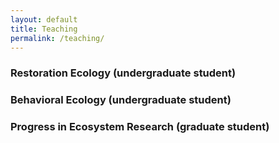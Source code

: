 ```yaml
---
layout: default
title: Teaching
permalink: /teaching/
---
```



### **Restoration Ecology (undergraduate student)**
### **Behavioral Ecology (undergraduate student)**
### **Progress in Ecosystem Research (graduate student)**


